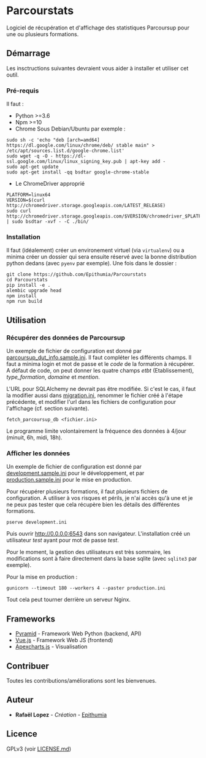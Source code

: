 # Parcourstats

Logiciel de récupération et d'affichage des statistiques Parcoursup pour une ou plusieurs formations.

## Démarrage

Les insctructions suivantes devraient vous aider à installer et utiliser cet outil.

### Pré-requis

Il faut :
- Python >=3.6
- Npm >=10
- Chrome
Sous Debian/Ubuntu par exemple :
```
sudo sh -c 'echo "deb [arch=amd64] https://dl.google.com/linux/chrome/deb/ stable main" > /etc/apt/sources.list.d/google-chrome.list'
sudo wget -q -O - https://dl-ssl.google.com/linux/linux_signing_key.pub | apt-key add -
sudo apt-get update
sudo apt-get install -qq bsdtar google-chrome-stable
```
- Le ChromeDriver approprié
```
PLATFORM=linux64
VERSION=$(curl http://chromedriver.storage.googleapis.com/LATEST_RELEASE)
sudo curl http://chromedriver.storage.googleapis.com/$VERSION/chromedriver_$PLATFORM.zip | sudo bsdtar -xvf - -C ./bin/
```

### Installation

Il faut (idéalement) créer un environement virtuel (via `virtualenv`) ou a minima créer un dossier
qui sera ensuite réservé avec la bonne distribution python dedans (avec `pyenv` par exemple).
Une fois dans le dossier :

```
git clone https://github.com/Epithumia/Parcourstats
cd Parcourstats
pip install -e . 
alembic upgrade head
npm install
npm run build
```

## Utilisation

### Récupérer des données de Parcoursup

Un exemple de fichier de configuration est donné par [parcoursup_dut_info.sample.ini](). Il faut compléter
les différents champs. Il faut a minima login et mot de passe et le *code* de la formation à récupérer. A défaut de code,
on peut donner les quatre champs *etbt* (Etablissement), *type_formation*, *domaine* et *mention*.

L'URL pour SQLAlchemy ne devrait pas être modifiée. Si c'est le cas, il faut la modifier aussi dans [migration.ini](),
renommer le fichier créé à l'étape précédente, et modifier l'url dans les fichiers de configuration pour l'affichage
(cf. section suivante).

```
fetch_parcoursup_db <fichier.ini>
``` 

Le programme limite volontairement la fréquence des données à 4/jour (minuit, 6h, midi, 18h).

### Afficher les données

Un exemple de fichier de configuration est donné par [development.sample.ini]() pour le développement, 
et par [production.sample.ini]() pour le mise en production.

Pour récupérer plusieurs formations, il faut plusieurs fichiers de configuration. A utiliser à vos risques et périls,
je n'ai accès qu'à une et je ne peux pas tester que cela récupère bien les détails des différentes formations.

```
pserve development.ini
```
Puis ouvrir http://0.0.0.0:6543 dans son navigateur. L'installation créé un utilisateur *test* ayant pour
mot de passe *test*.

Pour le moment, la gestion des utilisateurs est très sommaire, les modifications sont à faire directement
dans la base sqlite (avec `sqlite3` par exemple).

Pour la mise en production :
```
gunicorn --timeout 180 --workers 4 --paster production.ini
```
Tout cela peut tourner derrière un serveur Nginx.

## Frameworks

* [Pyramid](https://trypyramid.com/) - Framework Web Python (backend, API)
* [Vue.js](https://vuejs.org/) - Framework Web JS (frontend)
* [Apexcharts.js](https://apexcharts.com/) - Visualisation

## Contribuer

Toutes les contributions/améliorations sont les bienvenues.

## Auteur

* **Rafaël Lopez** - *Création* - [Epithumia](https://github.com/Epithumia)

## Licence

GPLv3 (voir [LICENSE.md](LICENSE.md))
